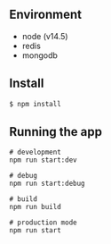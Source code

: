 ## Environment
- node (v14.5)
- redis
- mongodb

## Install
```bash
$ npm install
```

## Running the app
```
# development
npm run start:dev

# debug
npm run start:debug

# build
npm run build

# production mode
npm run start
```
